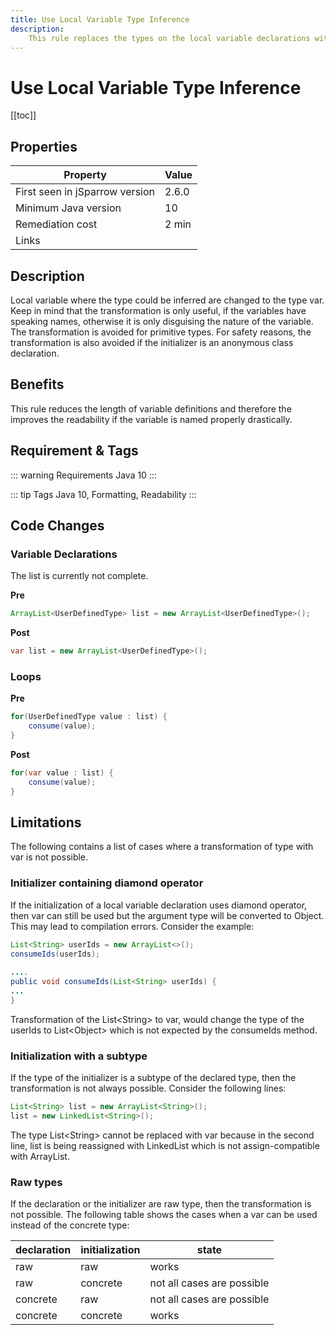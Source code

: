 ```yaml
---
title: Use Local Variable Type Inference
description:
    This rule replaces the types on the local variable declarations with the var keyword introduced in Java 10. 
---
```


# Use Local Variable Type Inference

[[toc]]

## Properties

| Property                        | Value |
| ------------------------------- | ----- |
| First seen in jSparrow version  | 2.6.0   |
| Minimum Java version            | 10   |
| Remediation cost                | 2 min |
| Links                           |  |

## Description

Local variable where the type could be inferred are changed to the type var. Keep in mind that the transformation is only useful, if the variables have speaking names, otherwise it is only disguising the nature of the variable.
The transformation is avoided for primitive types. For safety reasons, the transformation is also avoided if the initializer is an anonymous class declaration. 

## Benefits

This rule reduces the length of variable definitions and therefore the improves the readability if the variable is named properly drastically. 

## Requirement & Tags

::: warning Requirements
Java 10
:::

::: tip Tags
Java 10, Formatting, Readability
:::

## Code Changes

### Variable Declarations

The list is currently not complete.

__Pre__ 

``` java
ArrayList<UserDefinedType> list = new ArrayList<UserDefinedType>();
```
__Post__

``` java
var list = new ArrayList<UserDefinedType>();
```

### Loops

__Pre__

``` java
for(UserDefinedType value : list) {
    consume(value);
}
```

__Post__

``` java
for(var value : list) {
    consume(value);
}
```


## Limitations

The following contains a list of cases where a transformation of type with var is not possible.

### Initializer containing  diamond operator
If the initialization of a local variable declaration uses diamond operator, then var can still be used but the argument type will be converted to Object. This may lead to compilation errors. Consider the example:

``` java
List<String> userIds = new ArrayList<>();
consumeIds(userIds);
 
....
public void consumeIds(List<String> userIds) {
...
}
```

Transformation of the List&lt;String&gt; to var, would change the type of the userIds to List&lt;Object&gt; which is not expected by the consumeIds method. 
 
### Initialization with a subtype
If the type of the initializer is a  subtype of the declared type, then the transformation is not always possible. Consider the following lines:

``` java
List<String> list = new ArrayList<String>();
list = new LinkedList<String>();
```
The type List&lt;String&gt; cannot be replaced with var because in the second line, list is being reassigned with LinkedList which is not assign-compatible with ArrayList. 

### Raw types
If the declaration or the initializer are raw type, then the transformation is not possible. The following table shows the cases when a var can be used instead of the concrete type:

|declaration|initialization|state|
|-|-|-|
|raw|raw| works|
|raw|concrete|not all cases are possible |
|concrete|raw|not all cases are possible |
|concrete|concrete|works |